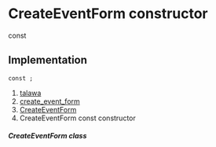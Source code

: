 
<div>

# CreateEventForm constructor

</div>


const 



## Implementation

``` language-dart
const ;
```







1.  [talawa](../../index.md)
2.  [create_event_form](../../views_after_auth_screens_events_create_event_form/)
3.  [CreateEventForm](../../views_after_auth_screens_events_create_event_form/CreateEventForm-class.md)
4.  CreateEventForm const constructor

##### CreateEventForm class







